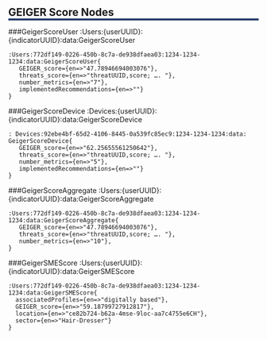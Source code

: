 <!--**
 @file
 @copyright FHNW Switzerland 2022, FHNW
 @authors JongGwan An [kman3212@gmail.com]
-->

#
<h2 style="box-shadow: 0px 4px 0px 0px #233c68;">GEIGER Score Nodes</h2>

###GeigerScoreUser
:Users:{userUUID}:{indicatorUUID}:data:GeigerScoreUser
```
:Users:772df149-0226-450b-8c7a-de938dfaea03:1234-1234-1234:data:GeigerScoreUser{
   GEIGER_score={en=>"47.78946694003076"}, 
   threats_score={en=>"threatUUID,score; …. "}, 
   number_metrics={en=>"7"}, 
   implementedRecommendations={en=>""}
}
```

###GeigerScoreDevice
:Devices:{userUUID}:{indicatorUUID}:data:GeigerScoreDevice  
```
: Devices:92ebe4bf-65d2-4106-8445-0a539fc85ec9:1234-1234-1234:data: GeigerScoreDevice{
   GEIGER_score={en=>"62.25655561250642"}, 
   threats_score={en=>"threatUUID,score; …. "},
   number_metrics={en=>"5"}, 
   implementedRecommendations={en=>""}
}
```

###GeigerScoreAggregate
:Users:{userUUID}:{indicatorUUID}:data:GeigerScoreAggregate
```
:Users:772df149-0226-450b-8c7a-de938dfaea03:1234-1234-1234:data:GeigerScoreAggregate{
   GEIGER_score={en=>"47.78946694003076"}, 
   threats_score={en=>"threatUUID,score; …. "}, 
   number_metrics={en=>"10"}, 
}
```

###GeigerSMEScore
:Users:{userUUID}:{indicatorUUID}:data:GeigerSMEScore
```
:Users:772df149-0226-450b-8c7a-de938dfaea03:1234-1234-1234:data:GeigerSMEScore{
  associatedProfiles={en=>"digitally based"}, 
  GEIGER_score={en=>"59.18799727912817"}, 
  location={en=>"ce82b724-b62a-4mse-9loc-aa7c4755e6CH"}, 
  sector={en=>"Hair-Dresser"}
}
```